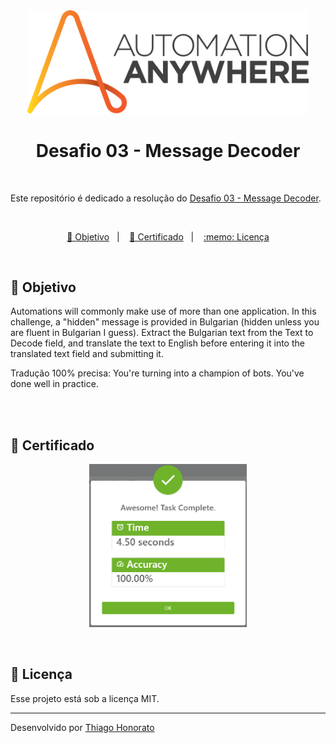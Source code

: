<div align="center">
<img src=".github/logo_automation.png" width="450px" alt="Automation Anywhere"> 
</div>

<h1 align="center">Desafio 03 - Message Decoder</h1>

<br>

Este repositório é dedicado a resolução do [Desafio 03 - Message Decoder](https://developer.automationanywhere.com/challenges/AutomationAnywhereLabs-Translate.html?_fsi=B8tldH8f&_ga=2.3937200.1655813337.1694958224-302507403.1692792980&_gl=1*1ydt0om*_ga*MzAyNTA3NDAzLjE2OTI3OTI5ODA.*_ga_DG1BTLENXK*MTY5NTU1ODMwNS41Ni4xLjE2OTU1NTk0MzYuNTEuMC4w&_fsi=B8tldH8f). 

<br>

<p align="center">
  <a href="#-objetivo">🎯 Objetivo</a>&nbsp;&nbsp;&nbsp;|&nbsp;&nbsp;&nbsp;
  <a href="#-certificado">📜 Certificado</a>&nbsp;&nbsp;&nbsp;|&nbsp;&nbsp;&nbsp;
  <a href="#memo-licença">:memo: Licença</a>
</p>

<br>

## 🎯 Objetivo

Automations will commonly make use of more than one application. In this challenge, a "hidden" message is provided in Bulgarian (hidden unless you are fluent in Bulgarian I guess). Extract the Bulgarian text from the Text to Decode field, and translate the text to English before entering it into the translated text field and submitting it.

Tradução 100% precisa:
You're turning into a champion of bots. You've done well in practice.

<br>

<br>

## 📜 Certificado

<p align="center">
  <img alt="certificado" src=".github/Certificate - Thiago Honorato da Silva.png" width="50%">
</p>

<br>

## :memo: Licença

Esse projeto está sob a licença MIT.

---

Desenvolvido por [Thiago Honorato](https://www.linkedin.com/in/honoratothiago/)
